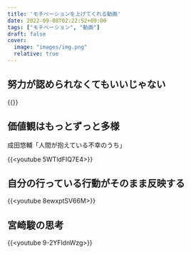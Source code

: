 ```yaml
---
title: 'モチベーションを上げてくれる動画'
date: 2022-09-08T02:22:52+09:00
tags: ["モチベーション", "動画"]
draft: false
cover:
  image: "images/img.png"
  relative: true
---
```


## 努力が認められなくてもいいじゃない

{{<twitter user="eleven_s_s" id="1567256455836737544">}}

## 価値観はもっとずっと多様

成田悠輔「人間が抱えている不幸のうち」

{{<youtube 5WTldFIQ7E4>}}

## 自分の行っている行動がそのまま反映する

{{<youtube 8ewxptSV66M>}}

## 宮崎駿の思考

{{<youtube 9-2YFldnWzg>}}